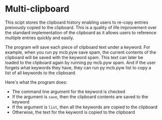 # Multi-clipboard
This scipt stores the clipboard history enabling users to re-copy entries preivously copied to the clipboard. This is a quality of life improvement over the standard implementation of the clipboard as it allows users to reference multiple entries quickly and easily.

The program will save each piece of clipboard text under a keyword. For example, when you run py mcb.pyw save spam, the current contents of the clipboard will be saved with the keyword spam. This text can later be loaded to the clipboard again by running py mcb.pyw spam. And if the user forgets what keywords they have, they can run py mcb.pyw list to copy a list of all keywords to the clipboard.

Here's what the program does:
* The command line argument for the keyword is checked
* If the argument is `save`, then the clipboard contents are saved to the keyword
* If the argument is `list`, then all the keywords are copied to the clipboard
* Otherwise, the text for the keyword is copied to the clipboard
